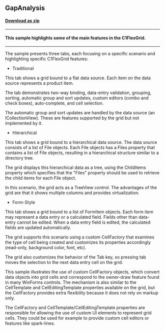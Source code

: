 ## GapAnalysis
#### [Download as zip](https://downgit.github.io/#/home?url=https://github.com/GrapeCity/ComponentOne-WPF-Samples/tree/master/NET_4.5.2/C1.WPF.FlexGrid/CS/GapAnalysis)
____
#### This sample highlights some of the main features in the C1FlexGrid.
____
The sample presents three tabs, each focusing on a specific scenario and 
highlighting specific C1FlexGrid features:


* Traditional

This tab shows a grid bound to a flat data source. Each item on the data
source represents a product item.

The tab demonstrates two-way binding, data-entry validation, grouping,
sorting, automatic group and sort updates, custom editors (combo and
check boxes), auto-complete, and cell selection.

The automatic group and sort updates are handled by the data source
(an ICollectionView). These are features supported by the grid but not
implemented by it.


* Hierarchical

This tab shows a grid bound to a hierarchical data source. The data source
consists of a list of File objects. Each File objects has a Files property
that contains a list of File objects, resulting in a hierarchical structure
similar to a directory tree.

The grid displays this hierarchical data as a tree, using the ChildItems
property which specifies that the "Files" property should be used to retrieve
the child items for each File object.

In this scenario, the grid acts as a TreeView control. The advantages of the
grid are that it shows multiple columns and provides virtualization.


* Form-Style

This tab shows a grid bound to a list of FormItem objects. Each form item may 
represent a data entry or a calculated field. Fields other than data-entry
cannot be edited. When a data entry field is edited, the calculated fields
are updated automatically.

The grid supports this scenario using a custom CellFactory that examines the
type of cell being created and customizes its properties accordingly (read-only,
background color, font, etc).

The grid also customizes the behavior of the Tab key, so pressing tab moves
the selection to the next data entry cell on the grid.

This sample illustrates the use of custom CellFactory objects, which convert
data objects into grid cells and correspond to the owner-draw feature found
in many WinForms controls. The mechanism is also similar to the CellTemplate
and CellEditingTemplate properties available on the grid, but the CellFactory
provides extra flexibility because it does not rely on markup only.

The CellFactory and CellTemplate/CellEditingTemplate properties are responsible
for allowing the use of custom UI elements to represent grid cells. They could
be used for example to provide custom cell editors or features like spark-lines.

